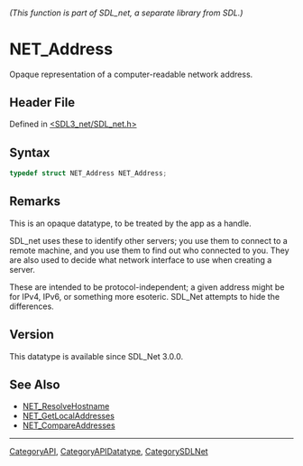 ###### (This function is part of SDL_net, a separate library from SDL.)
# NET_Address

Opaque representation of a computer-readable network address.

## Header File

Defined in [<SDL3_net/SDL_net.h>](https://github.com/libsdl-org/SDL_net/blob/main/include/SDL3_net/SDL_net.h)

## Syntax

```c
typedef struct NET_Address NET_Address;
```

## Remarks

This is an opaque datatype, to be treated by the app as a handle.

SDL_net uses these to identify other servers; you use them to connect to a
remote machine, and you use them to find out who connected to you. They are
also used to decide what network interface to use when creating a server.

These are intended to be protocol-independent; a given address might be for
IPv4, IPv6, or something more esoteric. SDL_Net attempts to hide the
differences.

## Version

This datatype is available since SDL_Net 3.0.0.

## See Also

- [NET_ResolveHostname](NET_ResolveHostname)
- [NET_GetLocalAddresses](NET_GetLocalAddresses)
- [NET_CompareAddresses](NET_CompareAddresses)

----
[CategoryAPI](CategoryAPI), [CategoryAPIDatatype](CategoryAPIDatatype), [CategorySDLNet](CategorySDLNet)

